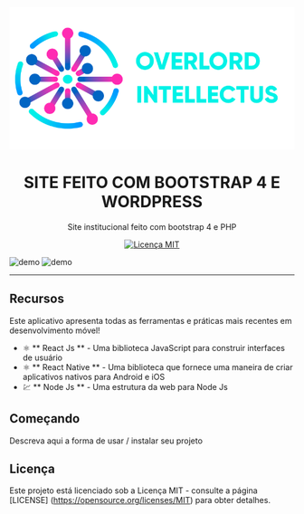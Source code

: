 <h1 align = "center">
<br>
 <img src = "/img/logo/overlord recortado logo oficial.png">
<br>
<br>
SITE FEITO COM BOOTSTRAP 4 E WORDPRESS
</h1>

<p align = "center">Site institucional feito com bootstrap 4 e PHP </p>

<p align = "center">
  <a href="https://opensource.org/licenses/MIT">
    <img src = "https://img.shields.io/badge/License-MIT-blue.svg" alt = "Licença MIT">
  </a>
</p>

[//]: # (Adicione seus gifs / imagens aqui :)
<div>
  <img src = "IMAGE_1_URL" alt = "demo" height = "425">
  <img src = "IMAGE_2_URL" alt = "demo" height = "425">
</div>

<hr />

## Recursos
[//]: # (Adicione os recursos do seu projeto aqui :)
Este aplicativo apresenta todas as ferramentas e práticas mais recentes em desenvolvimento móvel!

- ⚛️ ** React Js ** - Uma biblioteca JavaScript para construir interfaces de usuário
- ⚛️ ** React Native ** - Uma biblioteca que fornece uma maneira de criar aplicativos nativos para Android e iOS
- 💹 ** Node Js ** - Uma estrutura da web para Node Js

## Começando

Descreva aqui a forma de usar / instalar seu projeto


## Licença

Este projeto está licenciado sob a Licença MIT - consulte a página [LICENSE] (https://opensource.org/licenses/MIT) para obter detalhes.

